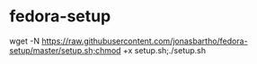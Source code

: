 # fedora-setup

wget -N https://raw.githubusercontent.com/jonasbartho/fedora-setup/master/setup.sh;chmod +x setup.sh;./setup.sh
